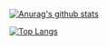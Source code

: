 [![Anurag's github stats](https://github-readme-stats.vercel.app/api?username=clszzyh&show_icons=true&theme=default)](https://github.com/anuraghazra/github-readme-stats)

[![Top Langs](https://github-readme-stats.vercel.app/api/top-langs/?username=clszzyh&layout=compact)](https://github.com/anuraghazra/github-readme-stats)
